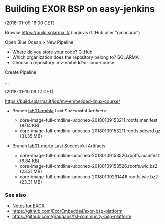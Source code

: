 # Building EXOR BSP on easy-jenkins

(2018-01-09 16:00 CET)

Browse <https://build.solarma.it/> (login as GitHub user "gmacario")

Open Blue Ocean > New Pipeline

* Where do you store your code? GitHub
* Which organization does the repository belong to? SOLARMA
* Choose a repository: mv-embedded-linux-course

Create Pipeline

...

(2018-01-10 09:12 CET)

<https://build.solarma.it/job/mv-embedded-linux-course/>

* Branch [lab01-stable](https://build.solarma.it/job/mv-embedded-linux-course/job/lab01-stable/)
  Last Successful Artifacts:
  - core-image-full-cmdline-udooneo-20180109153211.rootfs.manifest (8.04 KB)
  - core-image-full-cmdline-udooneo-20180109153211.rootfs.sdcard.gz	(31.35 MB)

* Branch [lab01-morty](https://build.solarma.it/job/mv-embedded-linux-course/job/lab01-morty/)
  Last Successful Artifacts:
	- core-image-full-cmdline-udooneo-20180109153526.rootfs.manifest (6.84 KB)
	- core-image-full-cmdline-udooneo-20180109153526.rootfs.wic.bz2 (23.31 MB)
	- core-image-full-cmdline-udooneo-20180109231446.rootfs.wic.bz2 (23.31 MB)

### See also

* [Notes for EXOR](https://gist.github.com/gmacario/33461e84e0d6377796ba6780b36e9f7d)
* <https://github.com/ExorEmbedded/exor-bsp-platform>
* <https://github.com/graugans/fsl-community-bsp-platform>

<!-- EOF -->
